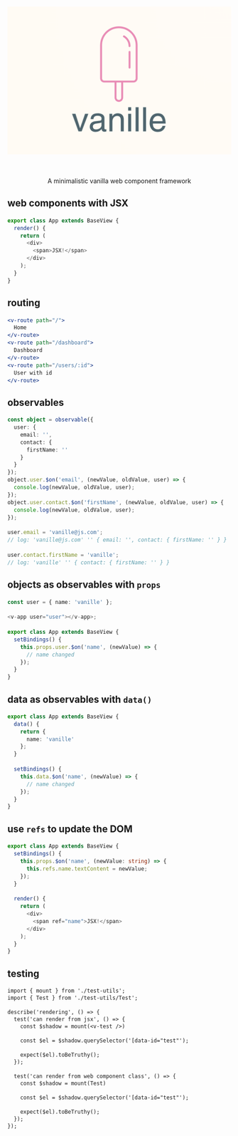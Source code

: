<p align="center">
<img height="400px" style="max-width:100%; object-fit: contain;" src="https://github.com/dannyYassine/vanille/blob/main/vanille.png?raw=true" alt="logo.png">
</p>
<p align="center">
  A minimalistic vanilla web component framework
</p>

## web components with JSX

```ts
export class App extends BaseView {
  render() {
    return (
      <div>
        <span>JSX!</span>
      </div>
    );
  }
}
```

## routing

```jsx
<v-route path="/">
  Home
</v-route>
<v-route path="/dashboard">
  Dashboard
</v-route>
<v-route path="/users/:id">
  User with id
</v-route>
```

## observables

```ts
const object = observable({
  user: {
    email: '',
    contact: {
      firstName: ''
    }
  }
});
object.user.$on('email', (newValue, oldValue, user) => {
  console.log(newValue, oldValue, user);
});
object.user.contact.$on('firstName', (newValue, oldValue, user) => {
  console.log(newValue, oldValue, user);
});

user.email = 'vanille@js.com';
// log: 'vanille@js.com' '' { email: '', contact: { firstName: '' } }

user.contact.firstName = 'vanille';
// log: 'vanille' '' { contact: { firstName: '' } }
```

## objects as observables with `props`

```ts
const user = { name: 'vanille' };

<v-app user="user"></v-app>;

export class App extends BaseView {
  setBindings() {
    this.props.user.$on('name', (newValue) => {
      // name changed
    });
  }
}
```

## data as observables with `data()`

```ts
export class App extends BaseView {
  data() {
    return {
      name: 'vanille'
    };
  }

  setBindings() {
    this.data.$on('name', (newValue) => {
      // name changed
    });
  }
}
```

## use `refs` to update the DOM

```ts
export class App extends BaseView {
  setBindings() {
    this.props.$on('name', (newValue: string) => {
      this.refs.name.textContent = newValue;
    });
  }

  render() {
    return (
      <div>
        <span ref="name">JSX!</span>
      </div>
    );
  }
}
```

## testing
```tsx
import { mount } from './test-utils';
import { Test } from './test-utils/Test';

describe('rendering', () => {
  test('can render from jsx', () => {
    const $shadow = mount(<v-test />)

    const $el = $shadow.querySelector('[data-id="test"');

    expect($el).toBeTruthy();
  });

  test('can render from web component class', () => {
    const $shadow = mount(Test)

    const $el = $shadow.querySelector('[data-id="test"');

    expect($el).toBeTruthy();
  });
});
```
